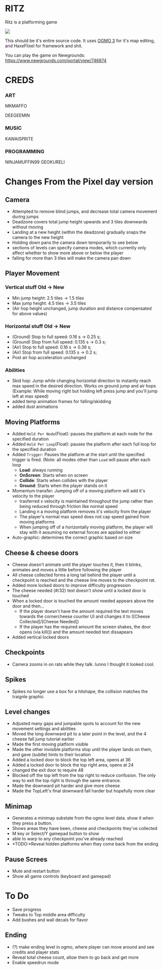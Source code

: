 # RITZ

Ritz is a platforming game

![](https://img.itch.zone/aW1hZ2UvNTUxNDI1LzI5MjExNTguZ2lm/347x500/9zonXN.gif)

This should be it's entire source code. It uses [OGMO 3](https://ogmo-editor-3.github.io/) for it's map editing, and HaxeFlixel for framework and shit.

You can play the game on Newgrounds: https://www.newgrounds.com/portal/view/746874


# CREDS
### ART
MKMAFFO

DEEGEEMIN
### MUSIC
KAWAISPRITE
### PROGRAMMING
NINJAMUFFIN99
GEOKURELI

# Changes From the Pixel day version

## Camera
* Attempted to remove blind jumps, and decrease total camera movement during jumps
* Deadzone covers total jump height upwards and 3 tiles downwards without moving
* Landing at a new height (within the deadzone) gradually snaps the camera to the new height
* Holding down pans the camera down temporarily to see below
* sections of levels can specify camera modes, which currently only affect
whether to show more above or below the player
* falling for more than 3 tiles will make the camera pan down

## Player Movement
### Vertical stuff     Old       -> New
* Min jump height: 2.5 tiles -> 1.5 tiles
* Max jump height: 4.5 tiles -> 3.5 tiles
* (Air hop height unchanged, jump duration and distance compensated for above values)
### Horizontal stuff                  Old     -> New
* (Ground) Stop to full speed:    0.16  s -> 0.25 s;
* (Ground) Stop from full speed:  0.135 s -> 0.3  s;
* (Air)    Stop to full speed:    0.16  s -> 0.36 s;
* (Air)    Stop from full speed:  0.135 s -> 0.2  s;
* Post air hop acceleration unchanged
### Abilities
* Skid hop: Jump while changing horizontal direction to instantly reach max speed in
the desired direction. Works on ground jump and air hops
(Example: While moving right but holding left press jump and you'll jump left at max speed)
* added temp animation frames for falling/skidding
* added dust animations

## Moving Platforms
* Added `Hold Per Node`(Float): pauses the platform at each node for the specified duration
* Added `Hold Per Loop`(Float): pauses the platform after each full loop for the specified duration
* Added `Trigger`: Pauses the platform at the start until the specified trigger is fired. 
(Note: all modes other than `Load` will pause after each loop
  * **Load**: always running
  * **OnScreen**: Starts when on screen
  * **Collide**: Starts when collides with the player
  * **Ground**: Starts when the player stands on it
* Momentum transfer: Jumping off of a moving platform will add it's velocity to the player
  * trasferred x velocity is maintained throughout the jump rather than being reduced through
  friction like normal speed
  * Landing n a moving platform removes it's velocity from the player
  * The player's normal max speed does not cap speed gained from moving platforms
  * When jumping off of a horizontally moving platform, the player will stay with
  it assuming no external forces are applied to either
* Auto-graphic: determines the correct graphic based on size

## Cheese & cheese doors
* Cheese doesn't animate until the player touches it, then it blinks, animates
and moves a little before following the player
* All cheese collected forms a long tail behind the player until a checkpoint is reached
and the cheese line moves to the checkpoint rat.
* Added more locked doors to improve difficulty progression
* The cheese needed (#/32) text doesn't show until a locked door is touched
* When a locked door is touched the amount needed appears above the door and then...
    * If the player doesn't have the amount required the text moves towards the
    cornercheese counter UI and changes it to ([Cheese Collected]/[Cheese Needed])
    * If the player has the required amount the screen shakes, the door opens (via kill()) and
    the amount needed text dissapears
* Added vertical locked doors

## Checkpoints
* Camera zooms in on rats while they talk. Iunno I thought it looked cool.

## Spikes
* Spikes no longer use a box for a hitshape, the collision matches the traignle graphic

## Level changes
* Adjusted many gaps and jumpable spots to account for the new movement settings and abilities
* Moved the long downward pit to a later point in the level, and the 4 cheese fall jump tutorial earlier
* Made the first moving platform visible
* Made the other invisible platforms stop until the player lands on them, and gave (subtle) hints to their location
* Added a locked door to block the top left area, opens at 36
* Added a locked door to block the top right area, opens at 24
* changed the exit door to require 48
* Blocked off the top left from the top right to reduce confusion. The only way to exit the
top right is through the same entrance.
* Made the downward pit harder and give more cheese
* Made the TopLeft's final downward fall harder but hopefully more clear

## Minimap
* Generates a minimap substate from the ogmo level data. show it when they press a button.
* Shows areas they have been, cheese and checkpoints they've collected
* M key or Select/Y gamepad button to show
* able to warp to any checkpoint you've already reached
* *TODO:*Reveal hidden platforms when they come back from the ending

## Pause Screes
* Mute and restart button
* Show all game controls (keyboard and gamepad)

# To Do
* Save progress
* Tweaks to Top middle area difficulty
* Add bushes and wall decals for flavor
## Ending
* (?) make ending level in ogmo, where player can move around and see credits and player stats
* Reveal total cheese count, allow them to go back and get more
* Enable speedrun mode
